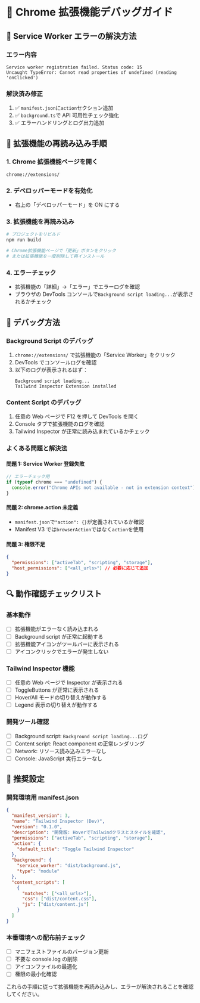 # 🔧 Chrome 拡張機能デバッグガイド

## 🚨 Service Worker エラーの解決方法

### **エラー内容**

```
Service worker registration failed. Status code: 15
Uncaught TypeError: Cannot read properties of undefined (reading 'onClicked')
```

### **解決済み修正**

1. ✅ `manifest.json`に`action`セクション追加
2. ✅ `background.ts`で API 可用性チェック強化
3. ✅ エラーハンドリングとログ出力追加

## 🔄 拡張機能の再読み込み手順

### **1. Chrome 拡張機能ページを開く**

```
chrome://extensions/
```

### **2. デベロッパーモードを有効化**

- 右上の「デベロッパーモード」を ON にする

### **3. 拡張機能を再読み込み**

```bash
# プロジェクトをリビルド
npm run build

# Chrome拡張機能ページで「更新」ボタンをクリック
# または拡張機能を一度削除して再インストール
```

### **4. エラーチェック**

- 拡張機能の「詳細」→「エラー」でエラーログを確認
- ブラウザの DevTools コンソールで`Background script loading...`が表示されるかチェック

## 🐛 デバッグ方法

### **Background Script のデバッグ**

1. `chrome://extensions/` で拡張機能の「Service Worker」をクリック
2. DevTools でコンソールログを確認
3. 以下のログが表示されるはず：
   ```
   Background script loading...
   Tailwind Inspector Extension installed
   ```

### **Content Script のデバッグ**

1. 任意の Web ページで F12 を押して DevTools を開く
2. Console タブで拡張機能のログを確認
3. Tailwind Inspector が正常に読み込まれているかチェック

### **よくある問題と解決法**

#### **問題 1: Service Worker 登録失敗**

```javascript
// エラーチェック用
if (typeof chrome === "undefined") {
  console.error("Chrome APIs not available - not in extension context");
}
```

#### **問題 2: chrome.action 未定義**

- `manifest.json`で`"action": {}`が定義されているか確認
- Manifest V3 では`browserAction`ではなく`action`を使用

#### **問題 3: 権限不足**

```json
{
  "permissions": ["activeTab", "scripting", "storage"],
  "host_permissions": ["<all_urls>"] // 必要に応じて追加
}
```

## 🔍 動作確認チェックリスト

### **基本動作**

- [ ] 拡張機能がエラーなく読み込まれる
- [ ] Background script が正常に起動する
- [ ] 拡張機能アイコンがツールバーに表示される
- [ ] アイコンクリックでエラーが発生しない

### **Tailwind Inspector 機能**

- [ ] 任意の Web ページで Inspector が表示される
- [ ] ToggleButtons が正常に表示される
- [ ] Hover/All モードの切り替えが動作する
- [ ] Legend 表示の切り替えが動作する

### **開発ツール確認**

- [ ] Background script: `Background script loading...`ログ
- [ ] Content script: React component の正常レンダリング
- [ ] Network: リソース読み込みエラーなし
- [ ] Console: JavaScript 実行エラーなし

## 🚀 推奨設定

### **開発環境用 manifest.json**

```json
{
  "manifest_version": 3,
  "name": "Tailwind Inspector (Dev)",
  "version": "0.1.0",
  "description": "開発版: HoverでTailwindクラスとスタイルを確認",
  "permissions": ["activeTab", "scripting", "storage"],
  "action": {
    "default_title": "Toggle Tailwind Inspector"
  },
  "background": {
    "service_worker": "dist/background.js",
    "type": "module"
  },
  "content_scripts": [
    {
      "matches": ["<all_urls>"],
      "css": ["dist/content.css"],
      "js": ["dist/content.js"]
    }
  ]
}
```

### **本番環境への配布前チェック**

- [ ] マニフェストファイルのバージョン更新
- [ ] 不要な console.log の削除
- [ ] アイコンファイルの最適化
- [ ] 権限の最小化確認

これらの手順に従って拡張機能を再読み込みし、エラーが解決されることを確認してください。
